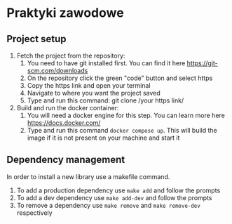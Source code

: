 # Praktyki zawodowe

## Project setup

1. Fetch the project from the repository:
   1. You need to have git installed first. You can find it here https://git-scm.com/downloads
   2. On the repository click the green "code" button and select https
   3. Copy the https link and open your terminal
   4. Navigate to where you want the project saved
   5. Type and run this command: git clone /your https link/ 
2. Build and run the docker container: 
   1. You will need a docker engine for this step. You can learn more here https://docs.docker.com/
   2. Type and run this command ```docker compose up```. This will build the image if it is not present on your machine and start it

## Dependency management
In order to install a new library use a makefile command.

1. To add a production dependency use ```make add``` and follow the prompts
2. To add a dev dependency use ```make add-dev``` and follow the prompts
3. To remove a dependency use ```make remove``` and ```make remove-dev``` respectively
